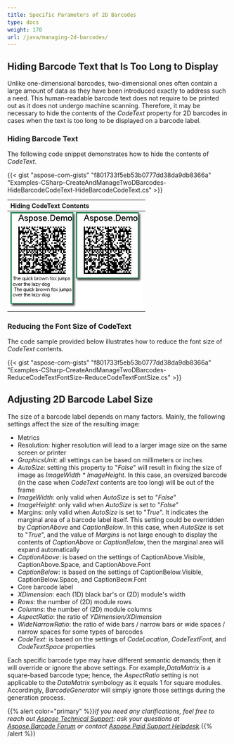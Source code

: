 ```yaml
---
title: Specific Parameters of 2D Barcodes
type: docs
weight: 170
url: /java/managing-2d-barcodes/
---
```


## **Hiding Barcode Text that Is Too Long to Display**
Unlike one-dimensional barcodes, two-dimensional ones often contain a large amount of data as they have been introduced exactly to address such a need. This human-readable barcode text does not require to be printed out as it does not undergo machine scanning. Therefore, it may be necessary to hide the contents of the *CodeText* property for 2D barcodes in cases when the text is too long to be displayed on a barcode label. 

### **Hiding Barcode Text**
The following code snippet demonstrates how to hide the contents of *CodeText*.

{{< gist "aspose-com-gists" "f801733f5eb53b0777dd38da9db8366a" "Examples-CSharp-CreateAndManageTwoDBarcodes-HideBarcodeCodeText-HideBarcodeCodeText.cs" >}}

|**Hiding CodeText Contents**|
| :- |
|![todo:image_alt_text](managing-2d-barcodes_1.jpg)|

### **Reducing the Font Size of CodeText**
The code sample provided below illustrates how to reduce the font size of *CodeText* contents.

{{< gist "aspose-com-gists" "f801733f5eb53b0777dd38da9db8366a" "Examples-CSharp-CreateAndManageTwoDBarcodes-ReduceCodeTextFontSize-ReduceCodeTextFontSize.cs" >}}

## **Adjusting 2D Barcode Label Size**
The size of a barcode label depends on many factors. Mainly, the following settings affect the size of the resulting image:

- Metrics
- Resolution: higher resolution will lead to a larger image size on the same screen or printer
- *GraphicsUnit*: all settings can be based on millimeters or inches
- *AutoSize*: setting this property to "*False*" will result in fixing the size of image as *ImageWidth * ImageHeight*. In this case, an oversized barcode (in the case when *CodeText* contents are too long) will be out of the frame
- *ImageWidth*: only valid when *AutoSize* is set to "*False*"
- *ImageHeight*: only valid when *AutoSize* is set to "*False*"
- Margins: only valid when *AutoSize* is set to "*True*". It indicates the marginal area of a barcode label itself. This setting could be overridden by *CaptionAbove* and *CaptionBelow*. In this case, when *AutoSize* is set to "*True*", and the value of *Margins* is not large enough to display the contents of *CaptionAbove* or *CaptionBelow*, then the marginal area will expand automatically
- *CaptionAbove*: is based on the settings of CaptionAbove.Visible, CaptionAbove.Space, and CaptionAbove.Font
- *CaptionBelow*: is based on the settings of CaptionBelow.Visible, CaptionBelow.Space, and CaptionBeow.Font
- Core barcode label
- *XDimension*: each (1D) black bar's or (2D) module's width
- *Rows*: the number of (2D) module rows
- *Columns*: the number of (2D) module columns
- *AspectRatio*: the ratio of *YDimension/XDimension*
- *WideNarrowRatio*: the ratio of wide bars / narrow bars or wide spaces / narrow spaces for some types of barcodes
- *CodeText*: is based on the settings of *CodeLocation*, *CodeTextFont*, and *CodeTextSpace* properties

Each specific barcode type may have different semantic demands; then it will override or ignore the above settings. For example,*DataMatrix* is a square-based barcode type; hence, the *AspectRatio* setting is not applicable to the *DataMatrix* symbology as it equals 1 for square modules. Accordingly, *BarcodeGenerator* will simply ignore those settings during the generation process.
  
{{% alert color="primary" %}}*If you need any clarifications, feel free to reach out [Aspose Technical Support](/barcode/java/technical-support/): ask your questions at [Aspose.Barcode Forum](https://forum.aspose.com/c/barcode/13) or contact [Aspose Paid Support Helpdesk](https://helpdesk.aspose.com/).*{{% /alert %}}